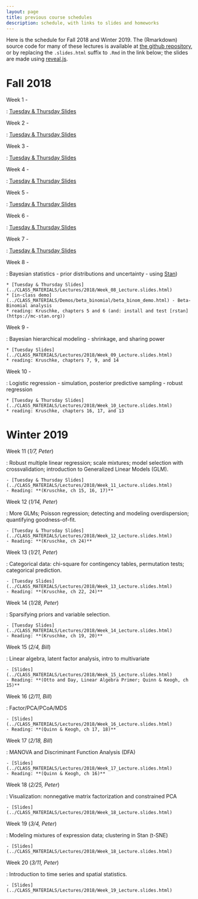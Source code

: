 ```yaml
---
layout: page
title: previous course schedules
description: schedule, with links to slides and homeworks
---
```


Here is the schedule for Fall 2018 and Winter 2019.
The (Rmarkdown) source code for many of these lectures is available at [the github repository](https://github.com/petrelharp/UO_ABS),
or by replacing the `.slides.html` suffix to `.Rmd` in the link below;
the slides are made using [reveal.js](https://github.com/hakimel/reveal.js/).


# Fall 2018

Week 1 -

: [Tuesday & Thursday Slides](../CLASS_MATERIALS/Lectures/2018/Week_01_Lecture.html)

Week 2 -

: [Tuesday & Thursday Slides](../CLASS_MATERIALS/Lectures/2018/Week_02_Lecture.html)

Week 3 -

: [Tuesday & Thursday Slides](../CLASS_MATERIALS/Lectures/2018/Week_03_Lecture.html)

Week 4 -

: [Tuesday & Thursday Slides](../CLASS_MATERIALS/Lectures/2018/Week_04_Lecture.html)

Week 5 -

: [Tuesday & Thursday Slides](../CLASS_MATERIALS/Lectures/2018/Week_05_Lecture.html)

Week 6 -

: [Tuesday & Thursday Slides](../CLASS_MATERIALS/Lectures/2018/Week_06_Lecture.html)

Week 7 -

: [Tuesday & Thursday Slides](../CLASS_MATERIALS/Lectures/2018/Week_07_Lecture.html)

Week 8 -

: Bayesian statistics - prior distributions and uncertainty - using [Stan](https://mc-stan.org))

    * [Tuesday & Thursday Slides](../CLASS_MATERIALS/Lectures/2018/Week_08_Lecture.slides.html)
    * [in-class demo](../CLASS_MATERIALS/Demos/beta_binomial/beta_binom_demo.html) - Beta-Binomial analysis
    * reading: Kruschke, chapters 5 and 6 (and: install and test [rstan](https://mc-stan.org))

Week 9 -

: Bayesian hierarchical modeling - shrinkage, and sharing power

    * [Tuesday Slides](../CLASS_MATERIALS/Lectures/2018/Week_09_Lecture.slides.html)
    * reading: Kruschke, chapters 7, 9, and 14

Week 10 -

: Logistic regression - simulation, posterior predictive sampling - robust regression

    * [Tuesday & Thursday Slides](../CLASS_MATERIALS/Lectures/2018/Week_10_Lecture.slides.html)
    * reading: Kruschke, chapters 16, 17, and 13

# Winter 2019

Week 11 (*1/7, Peter*)

: Robust multiple linear regression; scale mixtures; model selection with crossvalidation; introduction to Generalized Linear Models (GLM).

    - [Tuesday & Thursday Slides](../CLASS_MATERIALS/Lectures/2018/Week_11_Lecture.slides.html)
    - Reading: **(Kruschke, ch 15, 16, 17)**

Week 12 (*1/14, Peter*)

: More GLMs; Poisson regression; detecting and modeling overdispersion; quantifying goodness-of-fit.

    - [Tuesday & Thursday Slides](../CLASS_MATERIALS/Lectures/2018/Week_12_Lecture.slides.html)
    - Reading: **(Kruschke, ch 24)**

Week 13 (*1/21, Peter*)

: Categorical data: chi-square for contingency tables, permutation tests; categorical prediction.

    - [Tuesday Slides](../CLASS_MATERIALS/Lectures/2018/Week_13_Lecture.slides.html)
    - Reading: **(Kruschke, ch 22, 24)**

Week 14 (*1/28, Peter*)

: Sparsifying priors and variable selection.

    - [Tuesday Slides](../CLASS_MATERIALS/Lectures/2018/Week_14_Lecture.slides.html)
    - Reading: **(Kruschke, ch 19, 20)**

Week 15 (*2/4, Bill*)

: Linear algebra, latent factor analysis, intro to multivariate

    - [Slides](../CLASS_MATERIALS/Lectures/2018/Week_15_Lecture.slides.html)
    - Reading: **(Otto and Day, Linear Algebra Primer; Quinn & Keogh, ch 15)**

Week 16 (*2/11, Bill*)

: Factor/PCA/PCoA/MDS

    - [Slides](../CLASS_MATERIALS/Lectures/2018/Week_16_Lecture.slides.html)
    - Reading: **(Quinn & Keogh, ch 17, 18)**

Week 17 (*2/18, Bill*)

: MANOVA and Discriminant Function Analysis (DFA)

    - [Slides](../CLASS_MATERIALS/Lectures/2018/Week_17_Lecture.slides.html)
    - Reading: **(Quinn & Keogh, ch 16)**

Week 18 (*2/25, Peter*)

: Visualization: nonnegative matrix factorization and constrained PCA

    - [Slides](../CLASS_MATERIALS/Lectures/2018/Week_18_Lecture.slides.html)

Week 19 (*3/4, Peter*)

: Modeling mixtures of expression data; clustering in Stan (t-SNE)

    - [Slides](../CLASS_MATERIALS/Lectures/2018/Week_18_Lecture.slides.html)

Week 20 (*3/11, Peter*)

: Introduction to time series and spatial statistics.

    - [Slides](../CLASS_MATERIALS/Lectures/2018/Week_19_Lecture.slides.html)

